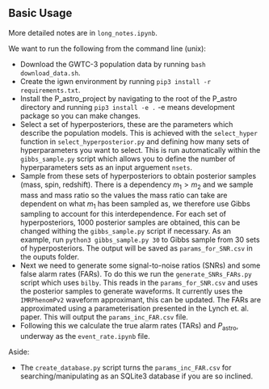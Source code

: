## Basic Usage

More detailed notes are in `long_notes.ipynb`.

We want to run the following from the command line (unix):
* Download the GWTC-3 population data by running `bash download_data.sh`.
* Create the igwn environment by running `pip3 install -r requirements.txt`.
* Install the P_astro_project by navigating to the root of the P_astro directory and running `pip3 install -e .` -e means development package so you can make changes.
* Select a set of hyperposteriors, these are the parameters which describe the population models. 
This is achieved with the `select_hyper` function in `select_hyperposterior.py` and defining how many sets of hyperparameters you want to select. 
This is run automatically within the `gibbs_sample.py` script which allows you to define the number of hyperparameters sets as an input arguement `nsets`.
* Sample from these sets of hyperposteriors to obtain posterior samples (mass, spin, redshift).
There is a dependency $m_1 > m_2$ and we sample mass and mass ratio so the values the mass ratio can take are dependent on what $m_1$ has been sampled as, we therefore use Gibbs sampling to account for this interdependence.
For each set of hyperposteriors, 1000 posterior samples are obtained, this can be changed withing the `gibbs_sample.py` script if necessary.
As an example, run `python3 gibbs_sample.py 30` to Gibbs sample from 30 sets of hyperposteriors.
The output will be saved as `params_for_SNR.csv` in the ouputs folder.
* Next we need to generate some signal-to-noise ratios (SNRs) and some false alarm rates (FARs).
To do this we run the `generate_SNRs_FARs.py` script which uses `bilby`.
This reads in the `params_for_SNR.csv` and uses the posterior samples to generate waveforms.
It currently uses the `IMRPhenomPv2` waveform approximant, this can be updated.
The FARs are approximated using a parameterisation presented in the Lynch et. al. paper.
This will output the `params_inc_FAR.csv` file.
* Following this we calculate the true alarm rates (TARs) and $P_\text{astro}$, underway as the `event_rate.ipynb` file.

Aside:
* The `create_database.py` script turns the `params_inc_FAR.csv` for searching/manipulating as an SQLite3 database if you are so inclined.
